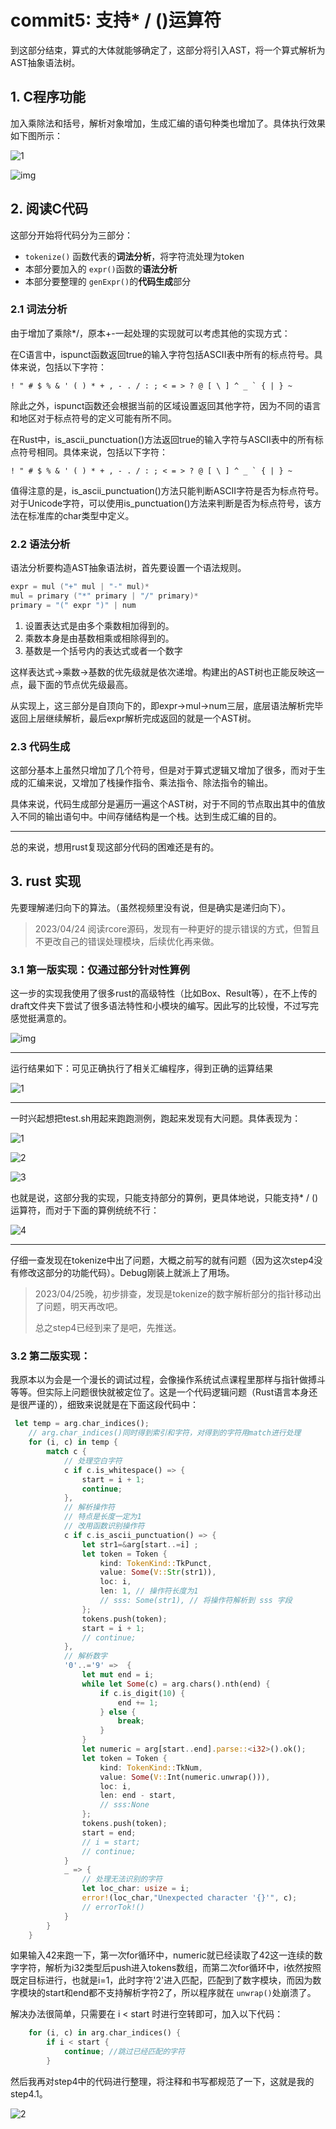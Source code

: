 # commit5: 支持* / ()运算符

到这部分结束，算式的大体就能够确定了，这部分将引入AST，将一个算式解析为AST抽象语法树。

## 1. C程序功能

加入乘除法和括号，解析对象增加，生成汇编的语句种类也增加了。具体执行效果如下图所示：

![1](pics/commit5-pic/func1.png)

![img](pics/commit5-pic/func2.png)

## 2. 阅读C代码

这部分开始将代码分为三部分：

* `tokenize()` 函数代表的**词法分析**，将字符流处理为token
* 本部分要加入的 `expr()`函数的**语法分析**
* 本部分要整理的 `genExpr()`的**代码生成**部分

### 2.1 词法分析

由于增加了乘除*/，原本+-一起处理的实现就可以考虑其他的实现方式：

在C语言中，ispunct函数返回true的输入字符包括ASCII表中所有的标点符号。具体来说，包括以下字符：

```
! " # $ % & ' ( ) * + , - . / : ; < = > ? @ [ \ ] ^ _ ` { | } ~
```

除此之外，ispunct函数还会根据当前的区域设置返回其他字符，因为不同的语言和地区对于标点符号的定义可能有所不同。

在Rust中，is_ascii_punctuation()方法返回true的输入字符与ASCII表中的所有标点符号相同。具体来说，包括以下字符：

```
! " # $ % & ' ( ) * + , - . / : ; < = > ? @ [ \ ] ^ _ ` { | } ~
```

值得注意的是，is_ascii_punctuation()方法只能判断ASCII字符是否为标点符号。对于Unicode字符，可以使用is_punctuation()方法来判断是否为标点符号，该方法在标准库的char类型中定义。

### 2.2 语法分析

语法分析要构造AST抽象语法树，首先要设置一个语法规则。

```C
expr = mul ("+" mul | "-" mul)*
mul = primary ("*" primary | "/" primary)*
primary = "(" expr ")" | num
```

1. 设置表达式是由多个乘数相加得到的。
2. 乘数本身是由基数相乘或相除得到的。
3. 基数是一个括号内的表达式或者一个数字

这样表达式->乘数->基数的优先级就是依次递增。构建出的AST树也正能反映这一点，最下面的节点优先级最高。

从实现上，这三部分是自顶向下的，即expr->mul->num三层，底层语法解析完毕返回上层继续解析，最后expr解析完成返回的就是一个AST树。

### 2.3 代码生成

这部分基本上虽然只增加了几个符号，但是对于算式逻辑又增加了很多，而对于生成的汇编来说，又增加了栈操作指令、乘法指令、除法指令的输出。

具体来说，代码生成部分是遍历一遍这个AST树，对于不同的节点取出其中的值放入不同的输出语句中。中间存储结构是一个栈。达到生成汇编的目的。

---

总的来说，想用rust复现这部分代码的困难还是有的。

## 3. rust 实现

先要理解递归向下的算法。（虽然视频里没有说，但是确实是递归向下）。

> 2023/04/24 阅读rcore源码，发现有一种更好的提示错误的方式，但暂且不更改自己的错误处理模块，后续优化再来做。

### 3.1 第一版实现：仅通过部分针对性算例

这一步的实现我使用了很多rust的高级特性（比如Box、Result等），在不上传的draft文件夹下尝试了很多语法特性和小模块的编写。因此写的比较慢，不过写完感觉挺满意的。

![img](pics/commit5-pic/effort.png)

---

运行结果如下：可见正确执行了相关汇编程序，得到正确的运算结果

![1](pics/commit5-pic/run.png)

---

一时兴起想把test.sh用起来跑跑测例，跑起来发现有大问题。具体表现为：

![1](pics/commit5-pic/test-crush1.png)

![2](pics/commit5-pic/test-crush2.png)

![3](pics/commit5-pic/test-crush3.png)

也就是说，这部分我的实现，只能支持部分的算例，更具体地说，只能支持* / ()运算符，而对于下面的算例统统不行：

![4](pics/commit5-pic/test-crush4.png)

---

仔细一查发现在tokenize中出了问题，大概之前写的就有问题（因为这次step4没有修改这部分的功能代码）。Debug刚装上就派上了用场。

> 2023/04/25晚，初步排查，发现是tokenize的数字解析部分的指针移动出了问题，明天再改吧。
>
> 总之step4已经到来了是吧，先推送。

### 3.2 第二版实现：

我原本以为会是一个漫长的调试过程，会像操作系统试点课程里那样与指针做搏斗等等。但实际上问题很快就被定位了。这是一个代码逻辑问题（Rust语言本身还是很严谨的），细致来说就是在下面这段代码中：

```rust
 let temp = arg.char_indices();
    // arg.char_indices()同时得到索引和字符，对得到的字符用match进行处理
    for (i, c) in temp {
        match c {
            // 处理空白字符
            c if c.is_whitespace() => {
                start = i + 1;
                continue;
            },
            // 解析操作符
            // 特点是长度一定为1
            // 改用函数识别操作符
            c if c.is_ascii_punctuation() => {
                let str1=&arg[start..=i] ;
                let token = Token {
                    kind: TokenKind::TkPunct,
                    value: Some(V::Str(str1)),
                    loc: i,
                    len: 1, // 操作符长度为1
                    // sss: Some(str1), // 将操作符解析到 sss 字段
                };
                tokens.push(token);
                start = i + 1;
                // continue;
            },
            // 解析数字
            '0'..='9' =>  {
                let mut end = i;
                while let Some(c) = arg.chars().nth(end) {
                    if c.is_digit(10) {
                        end += 1;
                    } else {
                        break;
                    }
                }
                let numeric = arg[start..end].parse::<i32>().ok();
                let token = Token {
                    kind: TokenKind::TkNum,
                    value: Some(V::Int(numeric.unwrap())),
                    loc: i,
                    len: end - start,
                    // sss:None
                };
                tokens.push(token);
                start = end;
                // i = start;
                // continue;
            }
            _ => {
                // 处理无法识别的字符
                let loc_char: usize = i;
                error!(loc_char,"Unexpected character '{}'", c);
                // errorTok!()
            }
        }
    }
```

如果输入42来跑一下，第一次for循环中，numeric就已经读取了42这一连续的数字字符，解析为i32类型后push进入tokens数组，而第二次for循环中，i依然按照既定目标进行，也就是i=1，此时字符'2'进入匹配，匹配到了数字模块，而因为数字模块的start和end都不支持解析字符2了，所以程序就在 `unwrap()`处崩溃了。

解决办法很简单，只需要在 i < start 时进行空转即可，加入以下代码：

```rust
    for (i, c) in arg.char_indices() {
        if i < start {
            continue; //跳过已经匹配的字符
        }
```

然后我再对step4中的代码进行整理，将注释和书写都规范了一下，这就是我的step4.1。

![2](pics/commit5-pic/success.png)

